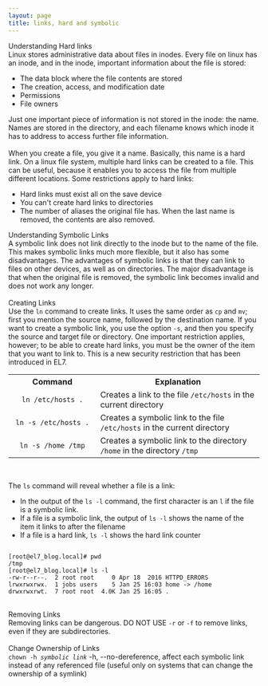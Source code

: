 ```yaml
---
layout: page
title: links, hard and symbolic
---
```


Understanding Hard links<br>
Linux stores administrative data about files in inodes. Every file on linux has an inode, and in the inode, important information about the file is stored:<br>
<ul>
<li>The data block where the file contents are stored</li>
<li>The creation, access, and modification date</li>
<li>Permissions</li>
<li>File owners</li>
</ul>
Just one important piece of information is not stored in the inode: the name. Names are stored in the directory, and each filename knows which inode it has to address to access further file information.<br>
<br>
When you create a file, you give it a name. Basically, this name is a hard link. On a linux file system, multiple hard links can be created to a file. This can be useful, because it enables you to access the file from multiple different locations. Some restrictions apply to hard links:
<ul>
<li>Hard links must exist all on the save device</li>
<li>You can't create hard links to directories</li>
<li>The number of aliases the original file has. When the last name is removed, the contents are also removed.</li>
</ul>
Understanding Symbolic Links<br>
A symbolic link does not link directly to the inode but to the name of the file. This makes symbolic links much more flexible, but it also has some disadvantages. The advantages of symbolic links is that they can link to files on other devices, as well as on directories. The major disadvantage is that when the original file is removed, the symbolic link becomes invalid and does not work any longer.<br>
<br>
Creating Links<br>
Use the <code>ln</code> command to create links. It uses the same order as <code>cp</code> and <code>mv</code>; first you mention the source name, followed by the destination name. If you want to create a symbolic link, you use the option <code>-s</code>, and then you specify the source and target file or directory. One important restriction applies, however; to be able to create hard links, you must be the owner of the item that you want to link to. This is a new security restriction that has been introduced in EL7.

<table>
  <col width="35%">
  <col width="65%">
  <tr>
    <th>Command</th>
    <th>Explanation</th>
  </tr>
  <tr>
    <td align="center"><code>ln /etc/hosts .</code></td>
    <td>Creates a link to the file <code>/etc/hosts</code> in the current directory</td>
  </tr>
  <tr>
    <td align="center"><code>ln -s /etc/hosts .</code></td>
    <td>Creates a symbolic link to the file <code>/etc/hosts</code> in the current directory</td>
  </tr>
  <tr>
    <td align="center"><code>ln -s /home /tmp</code></td>
    <td>Creates a symbolic link to the directory <code>/home</code> in the directory <code>/tmp</code></td>
  </tr>
</table><br>

The <code>ls</code> command will reveal whether a file is a link:
<ul>
<li>In the output of the <code>ls -l</code> command, the first character is an <code>l</code> if the file is a symbolic link.</li>
<li>If a file is a symbolic link, the output of <code>ls -l</code> shows the name of the item it links to after the filename</li>
<li>If a file is a hard link, <code>ls -l</code> shows the hard link counter</li>
</ul>
<pre>
<code>
[root@el7_blog.local]# pwd
/tmp
[root@el7_blog.local]# ls -l
-rw-r--r--.  2 root root     0 Apr 18  2016 HTTPD_ERRORS
lrwxrwxrwx.  1 jobs users    5 Jan 25 16:03 home -> /home
drwxrwxrwt.  7 root root  4.0K Jan 25 16:05 .
</code>
</pre>
Removing Links<br>
Removing links can be dangerous. DO NOT USE <code>-r</code> or <code>-f</code> to remove links, even if they are subdirectories.<br>
<br>
Change Ownership of Links<br>
<code>chown -h<i> symbolic link</i></code> -h, --no-dereference, affect each symbolic link instead of any referenced file (useful only on systems that can change the ownership of a symlink)<br>